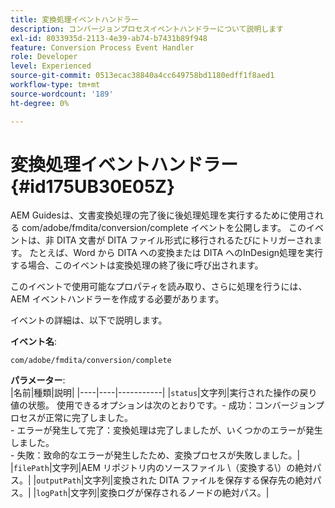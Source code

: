 ```yaml
---
title: 変換処理イベントハンドラー
description: コンバージョンプロセスイベントハンドラーについて説明します
exl-id: 8033935d-2113-4e39-ab74-b7431b89f948
feature: Conversion Process Event Handler
role: Developer
level: Experienced
source-git-commit: 0513ecac38840a4cc649758bd1180edff1f8aed1
workflow-type: tm+mt
source-wordcount: '189'
ht-degree: 0%

---
```


# 変換処理イベントハンドラー {#id175UB30E05Z}

AEM Guidesは、文書変換処理の完了後に後処理処理を実行するために使用される com/adobe/fmdita/conversion/complete イベントを公開します。 このイベントは、非 DITA 文書が DITA ファイル形式に移行されるたびにトリガーされます。 たとえば、Word から DITA への変換または DITA へのInDesign処理を実行する場合、このイベントは変換処理の終了後に呼び出されます。

このイベントで使用可能なプロパティを読み取り、さらに処理を行うには、AEM イベントハンドラーを作成する必要があります。

イベントの詳細は、以下で説明します。

**イベント名**:

```HTTP
com/adobe/fmdita/conversion/complete 
```

**パラメーター**:\
|名前|種類|説明|
|----|----|-----------|
|`status`|文字列|実行された操作の戻り値の状態。 使用できるオプションは次のとおりです。-   成功：コンバージョンプロセスが正常に完了しました。 <br> -   エラーが発生して完了：変換処理は完了しましたが、いくつかのエラーが発生しました。 <br>-   失敗：致命的なエラーが発生したため、変換プロセスが失敗しました。|
|`filePath`|文字列|AEM リポジトリ内のソースファイル \（変換する\）の絶対パス。|
|`outputPath`|文字列|変換された DITA ファイルを保存する保存先の絶対パス。|
|`logPath`|文字列|変換ログが保存されるノードの絶対パス。|

